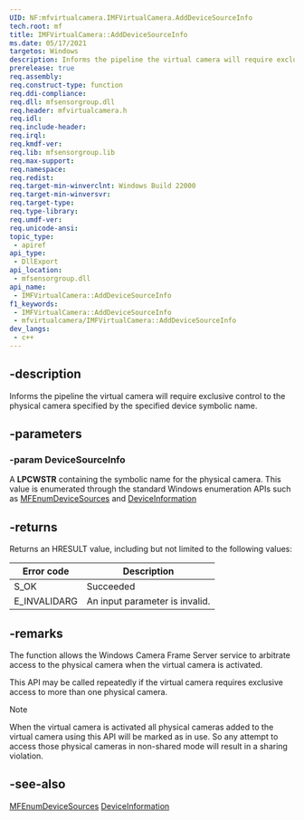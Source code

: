 ```yaml
---
UID: NF:mfvirtualcamera.IMFVirtualCamera.AddDeviceSourceInfo
tech.root: mf
title: IMFVirtualCamera::AddDeviceSourceInfo
ms.date: 05/17/2021
targetos: Windows
description: Informs the pipeline the virtual camera will require exclusive control to the physical camera specified by the specified device symbolic name.
prerelease: true
req.assembly: 
req.construct-type: function
req.ddi-compliance: 
req.dll: mfsensorgroup.dll
req.header: mfvirtualcamera.h
req.idl: 
req.include-header: 
req.irql: 
req.kmdf-ver: 
req.lib: mfsensorgroup.lib
req.max-support: 
req.namespace: 
req.redist: 
req.target-min-winverclnt: Windows Build 22000
req.target-min-winversvr: 
req.target-type: 
req.type-library: 
req.umdf-ver: 
req.unicode-ansi: 
topic_type:
 - apiref
api_type:
 - DllExport
api_location:
 - mfsensorgroup.dll
api_name:
 - IMFVirtualCamera::AddDeviceSourceInfo
f1_keywords:
 - IMFVirtualCamera::AddDeviceSourceInfo
 - mfvirtualcamera/IMFVirtualCamera::AddDeviceSourceInfo
dev_langs:
 - c++
---
```


## -description

Informs the pipeline the virtual camera will require exclusive control to the physical camera specified by the specified device symbolic name.  

## -parameters

### -param DeviceSourceInfo

A **LPCWSTR** containing the symbolic name for the physical camera. This value is enumerated through the standard Windows enumeration APIs such as [MFEnumDeviceSources](../mfidl/nf-mfidl-mfenumdevicesources.md) and [DeviceInformation](/uwp/api/Windows.Devices.Enumeration.DeviceInformation)

## -returns

Returns an HRESULT value, including but not limited to the following values:

| Error code | Description |
|------------|-------------|
| S_OK    | Succeeded |
| E_INVALIDARG | An input parameter is invalid. |

## -remarks

The function allows the Windows Camera Frame Server service to arbitrate access to the physical camera when the virtual camera is activated.

This API may be called repeatedly if the virtual camera requires exclusive access to more than one physical camera.

> [!NOTE]
> When the virtual camera is activated all physical cameras added to the virtual camera using this API will be marked as in use.  So any attempt to access those physical cameras in non-shared mode will result in a sharing violation.


## -see-also

[MFEnumDeviceSources](../mfidl/nf-mfidl-mfenumdevicesources)
[DeviceInformation](/uwp/api/Windows.Devices.Enumeration.DeviceInformation)

